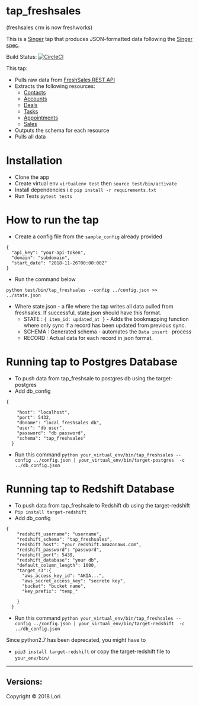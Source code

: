 # tap_freshsales 

(freshsales crm is now freshworks)

This is a [Singer](https://singer.io) tap that produces JSON-formatted data
following the [Singer
spec](https://github.com/singer-io/getting-started/blob/master/SPEC.md).

Build Status: [![CircleCI](https://circleci.com/gh/Lori-Systems/tap_freshsales/tree/master.svg?style=svg)](https://circleci.com/gh/Lori-Systems/tap_freshsales/tree/master)

This tap:

- Pulls raw data from [FreshSales REST API](https://www.freshsales.io/api)
- Extracts the following resources:
  - [Contacts](https://developers.freshworks.com/crm/api/#contacts)
  - [Accounts](https://developers.freshworks.com/crm/api/#accounts)
  - [Deals](https://developers.freshworks.com/crm/api/#deals)
  - [Tasks](https://developers.freshworks.com/crm/api/#tasks)
  - [Appointments](https://developers.freshworks.com/crm/api/#appointments)
  - [Sales](https://developers.freshworks.com/crm/api/#sales-activities)
- Outputs the schema for each resource
- Pulls all data

# Installation
- Clone the app
- Create virtual env `virtualenv test` then `source test/bin/activate`
- Install dependencies i.e `pip install -r requirements.txt`
- Run Tests `pytest tests`

# How to run the tap
- Create a config file from the `sample_config` already provided
```
{
  "api_key": "your-api-token",
  "domain": "subdomain",
  "start_date": "2018-11-26T00:00:00Z"
}
```
- Run the command below
```
python test/bin/tap_freshsales --config ../config.json >> ../state.json
```
- Where state.json - a file where the tap writes all data pulled from freshsales.
If successful, state.json should have this format.
  - STATE : `{ item_id: updated_at }` - Adds the bookmapping function where only sync if a record has been updated from previous sync.
  - SCHEMA : Generated schema - automates the `Data insert ` process
  - RECORD : Actual data for each record in json format.

# Running tap to Postgres Database
- To push data from tap_freshsale to postgres db using the target-postgres
- Add db_config 
```
{

    "host": "localhost",
    "port": 5432,
    "dbname": "local freshsales db",
    "user": "db user",
    "password": "db password",
    "schema": "tap_freshsales"
  }
```
- Run this command `python your_virtual_env/bin/tap_freshsales --config ../config.json | your_virtual_env/bin/target-postgres  -c ../db_config.json`

# Running tap to Redshift Database
- To push data from tap_freshsale to Redshift db using the target-redshift
- `Pip install target-redshift`
- Add db_config 
```
{
    "redshift_username": "username",
    "redshift_schema": "tap_freshsales",
    "redshift_host": "your redshift.amazonaws.com",
    "redshift_password": "password",
    "redshift_port": 5439,
    "redshift_database": "your db",
    "default_column_length": 1000,
    "target_s3":{
      "aws_access_key_id": "AKIA...",
      "aws_secret_access_key": "secrete key",
      "bucket": "bucket name",
      "key_prefix": "temp_"

    }
  }
```
- Run this command `python your_virtual_env/bin/tap_freshsales --config ../config.json | your_virtual_env/bin/target-redshift  -c ../db_config.json`

Since python2.7 has been deprecated, you might have to 
- `pip3 install target-redshift` or copy the target-redshift file to `your_env/bin/`
---
## Versions:

Copyright &copy; 2018 Lori
